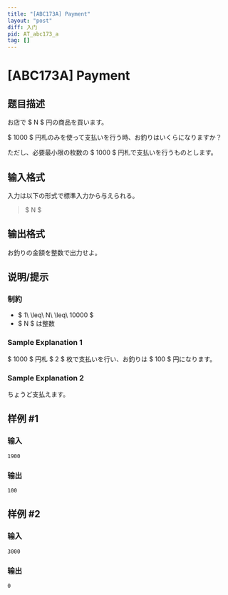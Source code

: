 ```yaml
---
title: "[ABC173A] Payment"
layout: "post"
diff: 入门
pid: AT_abc173_a
tag: []
---
```


# [ABC173A] Payment

## 题目描述

[problemUrl]: https://atcoder.jp/contests/abc173/tasks/abc173_a

お店で $ N $ 円の商品を買います。

$ 1000 $ 円札のみを使って支払いを行う時、お釣りはいくらになりますか？

ただし、必要最小限の枚数の $ 1000 $ 円札で支払いを行うものとします。

## 输入格式

入力は以下の形式で標準入力から与えられる。

> $ N $

## 输出格式

お釣りの金額を整数で出力せよ。

## 说明/提示

### 制約

- $ 1\ \leq\ N\ \leq\ 10000 $
- $ N $ は整数

### Sample Explanation 1

$ 1000 $ 円札 $ 2 $ 枚で支払いを行い、お釣りは $ 100 $ 円になります。

### Sample Explanation 2

ちょうど支払えます。

## 样例 #1

### 输入

```
1900
```

### 输出

```
100
```

## 样例 #2

### 输入

```
3000
```

### 输出

```
0
```

